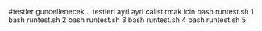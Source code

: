 #testler guncellenecek...
testleri ayri ayri calistirmak icin
bash runtest.sh 1
bash runtest.sh 2
bash runtest.sh 3
bash runtest.sh 4
bash runtest.sh 5